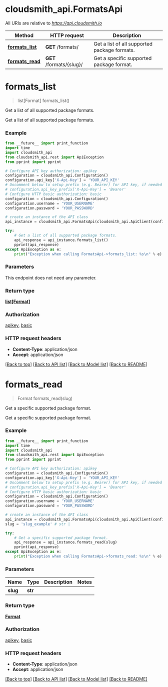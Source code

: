# cloudsmith_api.FormatsApi

All URIs are relative to *https://api.cloudsmith.io*

Method | HTTP request | Description
------------- | ------------- | -------------
[**formats_list**](FormatsApi.md#formats_list) | **GET** /formats/ | Get a list of all supported package formats.
[**formats_read**](FormatsApi.md#formats_read) | **GET** /formats/{slug}/ | Get a specific supported package format.


# **formats_list**
> list[Format] formats_list()

Get a list of all supported package formats.

Get a list of all supported package formats.

### Example
```python
from __future__ import print_function
import time
import cloudsmith_api
from cloudsmith_api.rest import ApiException
from pprint import pprint

# Configure API key authorization: apikey
configuration = cloudsmith_api.Configuration()
configuration.api_key['X-Api-Key'] = 'YOUR_API_KEY'
# Uncomment below to setup prefix (e.g. Bearer) for API key, if needed
# configuration.api_key_prefix['X-Api-Key'] = 'Bearer'
# Configure HTTP basic authorization: basic
configuration = cloudsmith_api.Configuration()
configuration.username = 'YOUR_USERNAME'
configuration.password = 'YOUR_PASSWORD'

# create an instance of the API class
api_instance = cloudsmith_api.FormatsApi(cloudsmith_api.ApiClient(configuration))

try:
    # Get a list of all supported package formats.
    api_response = api_instance.formats_list()
    pprint(api_response)
except ApiException as e:
    print("Exception when calling FormatsApi->formats_list: %s\n" % e)
```

### Parameters
This endpoint does not need any parameter.

### Return type

[**list[Format]**](Format.md)

### Authorization

[apikey](../README.md#apikey), [basic](../README.md#basic)

### HTTP request headers

 - **Content-Type**: application/json
 - **Accept**: application/json

[[Back to top]](#) [[Back to API list]](../README.md#documentation-for-api-endpoints) [[Back to Model list]](../README.md#documentation-for-models) [[Back to README]](../README.md)

# **formats_read**
> Format formats_read(slug)

Get a specific supported package format.

Get a specific supported package format.

### Example
```python
from __future__ import print_function
import time
import cloudsmith_api
from cloudsmith_api.rest import ApiException
from pprint import pprint

# Configure API key authorization: apikey
configuration = cloudsmith_api.Configuration()
configuration.api_key['X-Api-Key'] = 'YOUR_API_KEY'
# Uncomment below to setup prefix (e.g. Bearer) for API key, if needed
# configuration.api_key_prefix['X-Api-Key'] = 'Bearer'
# Configure HTTP basic authorization: basic
configuration = cloudsmith_api.Configuration()
configuration.username = 'YOUR_USERNAME'
configuration.password = 'YOUR_PASSWORD'

# create an instance of the API class
api_instance = cloudsmith_api.FormatsApi(cloudsmith_api.ApiClient(configuration))
slug = 'slug_example' # str | 

try:
    # Get a specific supported package format.
    api_response = api_instance.formats_read(slug)
    pprint(api_response)
except ApiException as e:
    print("Exception when calling FormatsApi->formats_read: %s\n" % e)
```

### Parameters

Name | Type | Description  | Notes
------------- | ------------- | ------------- | -------------
 **slug** | **str**|  | 

### Return type

[**Format**](Format.md)

### Authorization

[apikey](../README.md#apikey), [basic](../README.md#basic)

### HTTP request headers

 - **Content-Type**: application/json
 - **Accept**: application/json

[[Back to top]](#) [[Back to API list]](../README.md#documentation-for-api-endpoints) [[Back to Model list]](../README.md#documentation-for-models) [[Back to README]](../README.md)

